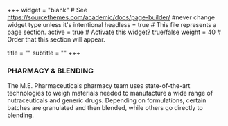 +++
widget = "blank"  # See https://sourcethemes.com/academic/docs/page-builder/ #never change widget type unless it's intentional
headless = true  # This file represents a page section.
active = true  # Activate this widget? true/false
weight = 40  # Order that this section will appear.

title = ""
subtitle = ""
+++

**<h3>PHARMACY & BLENDING</h3>**
<p>The M.E. Pharmaceuticals pharmacy team uses state-of-the-art technologies to weigh materials needed to manufacture a wide range of nutraceuticals and generic drugs. Depending on formulations, certain batches are granulated and then blended, while others go directly to blending.</p>
